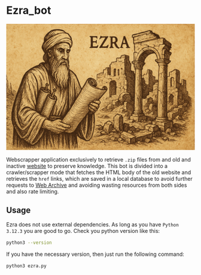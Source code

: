 # Ezra_bot

![](/ezra_preview.png)

Webscrapper application exclusively to retrieve `.zip` files from and old and inactive [website](https://web.archive.org/web/20240222194932/http://brlcenter.org/) to preserve knowledge. This bot is divided into a crawler/scrapper mode that fetches the HTML body of the old website and retrieves the `href` links, which are saved in a local database to avoid further requests to [Web Archive](https://web.archive.org/) and avoiding wasting resources from both sides and also rate limiting.

## Usage

Ezra does not use external dependencies. As long as you have `Python 3.12.3` you are good to go. Check you python version like this:

```bash
python3 --version
```

If you have the necessary version, then just run the following command:

```bash
python3 ezra.py
```


